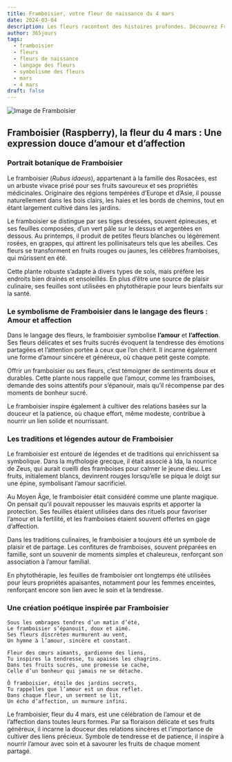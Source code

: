 ```yaml
---
title: Framboisier, votre fleur de naissance du 4 mars
date: 2024-03-04
description: Les fleurs racontent des histoires profondes. Découvrez Framboisier, votre fleur de naissance du 4 mars, ses symboles et récits fascinants. Plongez dans sa signification et son langage unique dans l'art floral.
author: 365jours
tags:
  - framboisier
  - fleurs
  - fleurs de naissance
  - langage des fleurs
  - symbolisme des fleurs
  - mars
  - 4 mars
draft: false
---
```



![Image de Framboisier](https://cdn.pixabay.com/photo/2014/06/13/10/16/raspberry-368159_960_720.jpg#center)


## Framboisier (Raspberry), la fleur du 4 mars : Une expression douce d’amour et d’affection

### Portrait botanique de Framboisier

Le framboisier (_Rubus idaeus_), appartenant à la famille des Rosacées, est un arbuste vivace prisé pour ses fruits savoureux et ses propriétés médicinales. Originaire des régions tempérées d’Europe et d’Asie, il pousse naturellement dans les bois clairs, les haies et les bords de chemins, tout en étant largement cultivé dans les jardins.

Le framboisier se distingue par ses tiges dressées, souvent épineuses, et ses feuilles composées, d’un vert pâle sur le dessus et argentées en dessous. Au printemps, il produit de petites fleurs blanches ou légèrement rosées, en grappes, qui attirent les pollinisateurs tels que les abeilles. Ces fleurs se transforment en fruits rouges ou jaunes, les célèbres framboises, qui mûrissent en été.

Cette plante robuste s’adapte à divers types de sols, mais préfère les endroits bien drainés et ensoleillés. En plus d’être une source de plaisir culinaire, ses feuilles sont utilisées en phytothérapie pour leurs bienfaits sur la santé.

### Le symbolisme de Framboisier dans le langage des fleurs : Amour et affection

Dans le langage des fleurs, le framboisier symbolise **l’amour** et **l’affection**. Ses fleurs délicates et ses fruits sucrés évoquent la tendresse des émotions partagées et l’attention portée à ceux que l’on chérit. Il incarne également une forme d’amour sincère et généreux, où chaque petit geste compte.

Offrir un framboisier ou ses fleurs, c’est témoigner de sentiments doux et durables. Cette plante nous rappelle que l’amour, comme les framboises, demande des soins attentifs pour s’épanouir, mais qu’il récompense par des moments de bonheur sucré.

Le framboisier inspire également à cultiver des relations basées sur la douceur et la patience, où chaque effort, même modeste, contribue à nourrir un lien solide et nourrissant.

### Les traditions et légendes autour de Framboisier

Le framboisier est entouré de légendes et de traditions qui enrichissent sa symbolique. Dans la mythologie grecque, il était associé à Ida, la nourrice de Zeus, qui aurait cueilli des framboises pour calmer le jeune dieu. Les fruits, initialement blancs, devinrent rouges lorsqu’elle se piqua le doigt sur une épine, symbolisant l’amour sacrificiel.

Au Moyen Âge, le framboisier était considéré comme une plante magique. On pensait qu’il pouvait repousser les mauvais esprits et apporter la protection. Ses feuilles étaient utilisées dans des rituels pour favoriser l’amour et la fertilité, et les framboises étaient souvent offertes en gage d’affection.

Dans les traditions culinaires, le framboisier a toujours été un symbole de plaisir et de partage. Les confitures de framboises, souvent préparées en famille, sont un souvenir de moments simples et chaleureux, renforçant son association à l’amour familial.

En phytothérapie, les feuilles de framboisier ont longtemps été utilisées pour leurs propriétés apaisantes, notamment pour les femmes enceintes, renforçant encore son lien avec le soin et la tendresse.

### Une création poétique inspirée par Framboisier

```
Sous les ombrages tendres d’un matin d’été,  
Le framboisier s’épanouit, doux et aimé.  
Ses fleurs discrètes murmurent au vent,  
Un hymne à l’amour, sincère et constant.  

Fleur des cœurs aimants, gardienne des liens,  
Tu inspires la tendresse, tu apaises les chagrins.  
Dans tes fruits sucrés, une promesse se cache,  
Celle d’un bonheur qui jamais ne se détache.  

Ô framboisier, étoile des jardins secrets,  
Tu rappelles que l’amour est un doux reflet.  
Dans chaque fleur, un serment se lit,  
Un écho d’affection, un murmure infini.  
```

Le framboisier, fleur du 4 mars, est une célébration de l’amour et de l’affection dans toutes leurs formes. Par sa floraison délicate et ses fruits généreux, il incarne la douceur des relations sincères et l’importance de cultiver des liens précieux. Symbole de tendresse et de patience, il inspire à nourrir l’amour avec soin et à savourer les fruits de chaque moment partagé.

